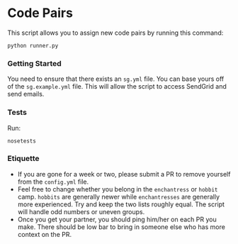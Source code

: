 Code Pairs
====
This script allows you to assign new code pairs by running this command:
```
python runner.py
```

### Getting Started
You need to ensure that there exists an `sg.yml` file. You can base yours off of the `sg.example.yml` file.
This will allow the script to access SendGrid and send emails.

### Tests
Run:
```
nosetests
```

### Etiquette

- If you are gone for a week or two, please submit a PR to remove yourself from the `config.yml` file.
- Feel free to change whether you belong in the `enchantress` or `hobbit` camp. `hobbits` are generally newer
  while `enchantresses` are generally more experienced. Try and keep the two lists roughly equal. The script 
      will handle odd numbers or uneven groups.
- Once you get your partner, you should ping him/her on each PR you make. There should be low bar to bring in
  someone else who has more context on the PR.
